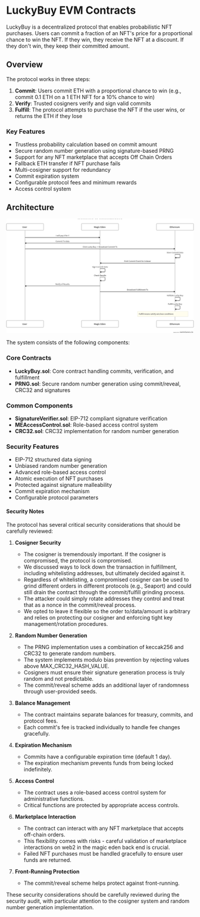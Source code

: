 # LuckyBuy EVM Contracts

LuckyBuy is a decentralized protocol that enables probabilistic NFT purchases. Users can commit a fraction of an NFT's price for a proportional chance to win the NFT. If they win, they receive the NFT at a discount. If they don't win, they keep their committed amount.

## Overview

The protocol works in three steps:

1. **Commit**: Users commit ETH with a proportional chance to win (e.g., commit 0.1 ETH on a 1 ETH NFT for a 10% chance to win)
2. **Verify**: Trusted cosigners verify and sign valid commits
3. **Fulfill**: The protocol attempts to purchase the NFT if the user wins, or returns the ETH if they lose

### Key Features

- Trustless probability calculation based on commit amount
- Secure random number generation using signature-based PRNG
- Support for any NFT marketplace that accepts Off Chain Orders
- Fallback ETH transfer if NFT purchase fails
- Multi-cosigner support for redundancy
- Commit expiration system
- Configurable protocol fees and minimum rewards
- Access control system

## Architecture

![swimlane](./docs/swimlane.png)

The system consists of the following components:

### Core Contracts

- **LuckyBuy.sol**: Core contract handling commits, verification, and fulfillment
- **PRNG.sol**: Secure random number generation using commit/reveal, CRC32 and signatures

### Common Components

- **SignatureVerifier.sol**: EIP-712 compliant signature verification
- **MEAccessControl.sol**: Role-based access control system
- **CRC32.sol**: CRC32 implementation for random number generation

### Security Features

- EIP-712 structured data signing
- Unbiased random number generation
- Advanced role-based access control
- Atomic execution of NFT purchases
- Protected against signature malleability
- Commit expiration mechanism
- Configurable protocol parameters

#### Security Notes

The protocol has several critical security considerations that should be carefully reviewed:

1. **Cosigner Security**

   - The cosigner is tremendously important. If the cosigner is compromised, the protocol is compromised.
   - We discussed ways to lock down the transaction in fulfillment, including whitelisting addresses, but ultimately decided against it.
   - Regardless of whitelisting, a compromised cosigner can be used to grind different orders in different protocols (e.g., Seaport) and could still drain the contract through the commit/fulfill grinding process.
   - The attacker could simply rotate addresses they control and treat that as a nonce in the commit/reveal process.
   - We opted to leave it flexible so the order to/data/amount is arbitrary and relies on protecting our cosigner and enforcing tight key management/rotation procedures.

2. **Random Number Generation**

   - The PRNG implementation uses a combination of keccak256 and CRC32 to generate random numbers.
   - The system implements modulo bias prevention by rejecting values above MAX_CRC32_HASH_VALUE.
   - Cosigners must ensure their signature generation process is truly random and not predictable.
   - The commit/reveal scheme adds an additional layer of randomness through user-provided seeds.

3. **Balance Management**

   - The contract maintains separate balances for treasury, commits, and protocol fees.
   - Each commit's fee is tracked individually to handle fee changes gracefully.

4. **Expiration Mechanism**

   - Commits have a configurable expiration time (default 1 day).
   - The expiration mechanism prevents funds from being locked indefinitely.

5. **Access Control**

   - The contract uses a role-based access control system for administrative functions.
   - Critical functions are protected by appropriate access controls.

6. **Marketplace Interaction**

   - The contract can interact with any NFT marketplace that accepts off-chain orders.
   - This flexibility comes with risks - careful validation of marketplace interactions on web2 in the magic eden back end is crucial.
   - Failed NFT purchases must be handled gracefully to ensure user funds are returned.

7. **Front-Running Protection**
   - The commit/reveal scheme helps protect against front-running.

These security considerations should be carefully reviewed during the security audit, with particular attention to the cosigner system and random number generation implementation.

